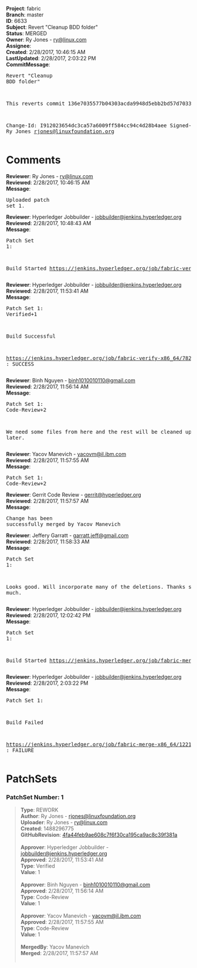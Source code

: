 <strong>Project</strong>: fabric<br><strong>Branch</strong>: master<br><strong>ID</strong>: 6633<br><strong>Subject</strong>: Revert "Cleanup BDD folder"<br><strong>Status</strong>: MERGED<br><strong>Owner</strong>: Ry Jones - ry@linux.com<br><strong>Assignee</strong>:<br><strong>Created</strong>: 2/28/2017, 10:46:15 AM<br><strong>LastUpdated</strong>: 2/28/2017, 2:03:22 PM<br><strong>CommitMessage</strong>:<br><pre>Revert "Cleanup BDD folder"

This reverts commit 136e7035577b04303acda9948d5ebb2bd57d7033.

Change-Id: I912023654dc3ca57a6009ff584cc94c4d28b4aee
Signed-off-by: Ry Jones <rjones@linuxfoundation.org>
</pre><h1>Comments</h1><strong>Reviewer</strong>: Ry Jones - ry@linux.com<br><strong>Reviewed</strong>: 2/28/2017, 10:46:15 AM<br><strong>Message</strong>: <pre>Uploaded patch set 1.</pre><strong>Reviewer</strong>: Hyperledger Jobbuilder - jobbuilder@jenkins.hyperledger.org<br><strong>Reviewed</strong>: 2/28/2017, 10:48:43 AM<br><strong>Message</strong>: <pre>Patch Set 1:

Build Started https://jenkins.hyperledger.org/job/fabric-verify-x86_64/7828/</pre><strong>Reviewer</strong>: Hyperledger Jobbuilder - jobbuilder@jenkins.hyperledger.org<br><strong>Reviewed</strong>: 2/28/2017, 11:53:41 AM<br><strong>Message</strong>: <pre>Patch Set 1: Verified+1

Build Successful 

https://jenkins.hyperledger.org/job/fabric-verify-x86_64/7828/ : SUCCESS</pre><strong>Reviewer</strong>: Binh Nguyen - binh1010010110@gmail.com<br><strong>Reviewed</strong>: 2/28/2017, 11:56:14 AM<br><strong>Message</strong>: <pre>Patch Set 1: Code-Review+2

We need some files from here and the rest will be cleaned up later.</pre><strong>Reviewer</strong>: Yacov Manevich - yacovm@il.ibm.com<br><strong>Reviewed</strong>: 2/28/2017, 11:57:55 AM<br><strong>Message</strong>: <pre>Patch Set 1: Code-Review+2</pre><strong>Reviewer</strong>: Gerrit Code Review - gerrit@hyperledger.org<br><strong>Reviewed</strong>: 2/28/2017, 11:57:57 AM<br><strong>Message</strong>: <pre>Change has been successfully merged by Yacov Manevich</pre><strong>Reviewer</strong>: Jeffery Garratt - garratt.jeff@gmail.com<br><strong>Reviewed</strong>: 2/28/2017, 11:58:33 AM<br><strong>Message</strong>: <pre>Patch Set 1:

Looks good.  Will incorporate many of the deletions.  Thanks so much.</pre><strong>Reviewer</strong>: Hyperledger Jobbuilder - jobbuilder@jenkins.hyperledger.org<br><strong>Reviewed</strong>: 2/28/2017, 12:02:42 PM<br><strong>Message</strong>: <pre>Patch Set 1:

Build Started https://jenkins.hyperledger.org/job/fabric-merge-x86_64/1221/</pre><strong>Reviewer</strong>: Hyperledger Jobbuilder - jobbuilder@jenkins.hyperledger.org<br><strong>Reviewed</strong>: 2/28/2017, 2:03:22 PM<br><strong>Message</strong>: <pre>Patch Set 1:

Build Failed 

https://jenkins.hyperledger.org/job/fabric-merge-x86_64/1221/ : FAILURE</pre><h1>PatchSets</h1><h3>PatchSet Number: 1</h3><blockquote><strong>Type</strong>: REWORK<br><strong>Author</strong>: Ry Jones - rjones@linuxfoundation.org<br><strong>Uploader</strong>: Ry Jones - ry@linux.com<br><strong>Created</strong>: 1488296775<br><strong>GitHubRevision</strong>: [4fa44feb9ae608c7f6f30ca195ca9ac8c39f381a](https://github.com/hyperledger/fabric/commit/4fa44feb9ae608c7f6f30ca195ca9ac8c39f381a)<br><br><strong>Approver</strong>: Hyperledger Jobbuilder - jobbuilder@jenkins.hyperledger.org<br><strong>Approved</strong>: 2/28/2017, 11:53:41 AM<br><strong>Type</strong>: Verified<br><strong>Value</strong>: 1<br><br><strong>Approver</strong>: Binh Nguyen - binh1010010110@gmail.com<br><strong>Approved</strong>: 2/28/2017, 11:56:14 AM<br><strong>Type</strong>: Code-Review<br><strong>Value</strong>: 1<br><br><strong>Approver</strong>: Yacov Manevich - yacovm@il.ibm.com<br><strong>Approved</strong>: 2/28/2017, 11:57:55 AM<br><strong>Type</strong>: Code-Review<br><strong>Value</strong>: 1<br><br><strong>MergedBy</strong>: Yacov Manevich<br><strong>Merged</strong>: 2/28/2017, 11:57:57 AM<br><br></blockquote>
